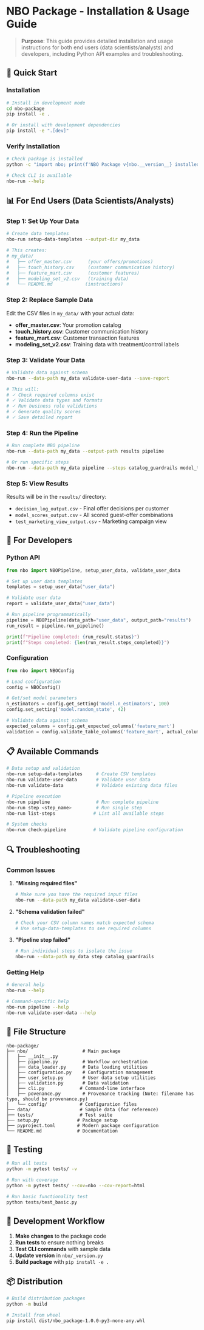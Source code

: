 # NBO Package - Installation & Usage Guide

> **Purpose**: This guide provides detailed installation and usage instructions for both end users (data scientists/analysts) and developers, including Python API examples and troubleshooting.

## 🚀 Quick Start

### Installation

```bash
# Install in development mode
cd nbo-package
pip install -e .

# Or install with development dependencies
pip install -e ".[dev]"
```

### Verify Installation

```bash
# Check package is installed
python -c "import nbo; print(f'NBO Package v{nbo.__version__} installed successfully!')"

# Check CLI is available
nbo-run --help
```

## 📊 For End Users (Data Scientists/Analysts)

### Step 1: Set Up Your Data

```bash
# Create data templates
nbo-run setup-data-templates --output-dir my_data

# This creates:
# my_data/
#   ├── offer_master.csv      (your offers/promotions)
#   ├── touch_history.csv     (customer communication history)
#   ├── feature_mart.csv      (customer features)
#   ├── modeling_set_v2.csv   (training data)
#   └── README.md            (instructions)
```

### Step 2: Replace Sample Data

Edit the CSV files in `my_data/` with your actual data:

- **offer_master.csv**: Your promotion catalog
- **touch_history.csv**: Customer communication history
- **feature_mart.csv**: Customer transaction features
- **modeling_set_v2.csv**: Training data with treatment/control labels

### Step 3: Validate Your Data

```bash
# Validate data against schema
nbo-run --data-path my_data validate-user-data --save-report

# This will:
# ✓ Check required columns exist
# ✓ Validate data types and formats
# ✓ Run business rule validations
# ✓ Generate quality scores
# ✓ Save detailed report
```

### Step 4: Run the Pipeline

```bash
# Run complete NBO pipeline
nbo-run --data-path my_data --output-path results pipeline

# Or run specific steps
nbo-run --data-path my_data pipeline --steps catalog_guardrails model_training
```

### Step 5: View Results

Results will be in the `results/` directory:

- `decision_log_output.csv` - Final offer decisions per customer
- `model_scores_output.csv` - All scored guest-offer combinations
- `test_marketing_view_output.csv` - Marketing campaign view

## 🔧 For Developers

### Python API

```python
from nbo import NBOPipeline, setup_user_data, validate_user_data

# Set up user data templates
templates = setup_user_data("user_data")

# Validate user data
report = validate_user_data("user_data")

# Run pipeline programmatically
pipeline = NBOPipeline(data_path="user_data", output_path="results")
run_result = pipeline.run_pipeline()

print(f"Pipeline completed: {run_result.status}")
print(f"Steps completed: {len(run_result.steps_completed)}")
```

### Configuration

```python
from nbo import NBOConfig

# Load configuration
config = NBOConfig()

# Get/set model parameters
n_estimators = config.get_setting('model.n_estimators', 100)
config.set_setting('model.random_state', 42)

# Validate data against schema
expected_columns = config.get_expected_columns('feature_mart')
validation = config.validate_table_columns('feature_mart', actual_columns)
```

## 📋 Available Commands

```bash
# Data setup and validation
nbo-run setup-data-templates     # Create CSV templates
nbo-run validate-user-data       # Validate user data
nbo-run validate-data            # Validate existing data files

# Pipeline execution
nbo-run pipeline                 # Run complete pipeline
nbo-run step <step_name>         # Run single step
nbo-run list-steps              # List all available steps

# System checks
nbo-run check-pipeline          # Validate pipeline configuration
```

## 🔍 Troubleshooting

### Common Issues

1. **"Missing required files"**

   ```bash
   # Make sure you have the required input files
   nbo-run --data-path my_data validate-user-data
   ```

2. **"Schema validation failed"**

   ```bash
   # Check your CSV column names match expected schema
   # Use setup-data-templates to see required columns
   ```

3. **"Pipeline step failed"**
   ```bash
   # Run individual steps to isolate the issue
   nbo-run --data-path my_data step catalog_guardrails
   ```

### Getting Help

```bash
# General help
nbo-run --help

# Command-specific help
nbo-run pipeline --help
nbo-run validate-user-data --help
```

## 📁 File Structure

```
nbo-package/
├── nbo/                    # Main package
│   ├── __init__.py
│   ├── pipeline.py         # Workflow orchestration
│   ├── data_loader.py      # Data loading utilities
│   ├── configuration.py    # Configuration management
│   ├── user_setup.py       # User data setup utilities
│   ├── validation.py       # Data validation
│   ├── cli.py             # Command-line interface
│   ├── povenance.py        # Provenance tracking (Note: filename has typo, should be provenance.py)
│   └── config/            # Configuration files
├── data/                  # Sample data (for reference)
├── tests/                 # Test suite
├── setup.py              # Package setup
├── pyproject.toml        # Modern package configuration
└── README.md             # Documentation
```

## 🧪 Testing

```bash
# Run all tests
python -m pytest tests/ -v

# Run with coverage
python -m pytest tests/ --cov=nbo --cov-report=html

# Run basic functionality test
python tests/test_basic.py
```

## 🔄 Development Workflow

1. **Make changes** to the package code
2. **Run tests** to ensure nothing breaks
3. **Test CLI commands** with sample data
4. **Update version** in `nbo/_version.py`
5. **Build package** with `pip install -e .`

## 📦 Distribution

```bash
# Build distribution packages
python -m build

# Install from wheel
pip install dist/nbo_package-1.0.0-py3-none-any.whl
```
